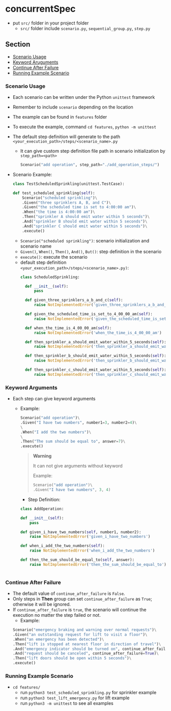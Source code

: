 # concurrentSpec
- put `src/` folder in your project folder
    - `src/` folder include `scenario.py`, `sequential_group.py`, `step.py`

## Section
- [Scenario Usage](#scenario-usage)
- [Keyword Aruguments](#keyword-arguments)
- [Continue After Failure](#continue-after-failure)
- [Running Example Scenario](#running-example-scenario)

### Scenario Usage
- Each scenario can be written under the Python `unittest` framework
- Remember to include `scenario` depending on the location
- The example can be found in `features` folder
- To execute the example, command `cd features`, `python -m unittest`
- The default step definition will generate to the path `<your_execution_path>/steps/<scenario_name>.py`
  - It can give custom step definition file path in scenario initialization by `step_path=<path>`
    ```python 
    Scenario("add operation", step_path="./add_operation_steps/")
    ```

- Scenario Example:
    ```python
    class TestScheduledSprinkling(unittest.TestCase):
    
    def test_scheduled_sprinkling(self):
        Scenario("scheduled sprinkling")\
        .Given("three sprinklers A, B, and C")\
        .Given("the scheduled time is set to 4:00:00 am")\
        .When("the time is 4:00:00 am")\
        .Then("sprinkler A should emit water within 5 seconds")\
        .And("sprinkler B should emit water within 5 seconds")\
        .And("sprinkler C should emit water within 5 seconds")\
        .execute()
    ```
  - `Scenario("scheduled sprinkling")`: scenario initialization and scenario name
  - `Given()`, `When()`, `Then()`, `And()`, `But()`: step definition in the scenario
  - `execute()`: execute the scenario
  - default step definition ```<your_execution_path>/steps/<scenario_name>.py)```:
    ```python
    class ScheduledSprinkling:

      def __init__(self):
          pass

      def given_three_sprinklers_a_b_and_c(self):
          raise NotImplementedError('given_three_sprinklers_a_b_and_c')

      def given_the_scheduled_time_is_set_to_4_00_00_am(self):
          raise NotImplementedError('given_the_scheduled_time_is_set_to_4_00_00_am')

      def when_the_time_is_4_00_00_am(self):
          raise NotImplementedError('when_the_time_is_4_00_00_am')

      def then_sprinkler_a_should_emit_water_within_5_seconds(self):
          raise NotImplementedError('then_sprinkler_a_should_emit_water_within_5_seconds')

      def then_sprinkler_b_should_emit_water_within_5_seconds(self):
          raise NotImplementedError('then_sprinkler_b_should_emit_water_within_5_seconds')

      def then_sprinkler_c_should_emit_water_within_5_seconds(self):
          raise NotImplementedError('then_sprinkler_c_should_emit_water_within_5_seconds')
    ```

### Keyword Arguments
- Each step can give keyword arguments
  - Example:
    ```python
    Scenario("add operation")\
    .Given("I have two numbers", number1=3, number2=4)\
    \
    .When("I add the two numbers")\
    \
    .Then("The sum should be equal to", answer=7)\
    .execute()
    ```

    > **Warning**
    > 
    > It can not give arguments without keyword
    > 
    > Example:
    >   ```python
    >  Scenario("add operation")\
    >  .Given("I have two numbers", 3, 4)
    >  ```

    - Step Definition:
    ```python
    class AddOperation:

    def __init__(self):
        pass

    def given_i_have_two_numbers(self, number1, number2):
        raise NotImplementedError('given_i_have_two_numbers')

    def when_i_add_the_two_numbers(self):
        raise NotImplementedError('when_i_add_the_two_numbers')

    def then_the_sum_should_be_equal_to(self, answer):
        raise NotImplementedError('then_the_sum_should_be_equal_to')
        
    ```

### Continue After Failure 
- The default value of `continue_after_failure` is `False`.
- Only steps in **Then** group can set `continue_after_failure` as `True`; otherwise it will be ignored.
- If `continue_after_failure` is `true`, the scenario will continue the execution no matter the step failed or not.
    - Example:
    ```python
    Scenario("emergency braking and warning over normal requests")\
    .Given("an outstanding request for lift to visit a floor")\
    .When("an emergency has been detected")\
    .Then("lift is stopped at nearest floor in direction of travel")\
    .And("emergency indicator should be turned on", continue_after_failure=True)\
    .And("request should be canceled", continue_after_failure=True)\
    .Then("lift doors should be open within 5 seconds")\
    .execute()
    ```

### Running Example Scenario
- `cd features/`
    - run `python3 test_scheduled_sprinkling.py` for sprinkler example
    - run `python3 test_lift_emergency.py` for lift example
    - run `python3 -m unittest` to see all examples